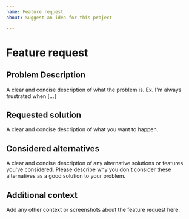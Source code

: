```yaml
---
name: Feature request
about: Suggest an idea for this project

---
```


# Feature request

## Problem Description

A clear and concise description of what the problem is. Ex. I'm always frustrated when [...]

## Requested solution

A clear and concise description of what you want to happen.

## Considered alternatives

A clear and concise description of any alternative solutions or features you've considered.
Please describe why you don't consider these alternatives as a good solution to your problem.

## Additional context

Add any other context or screenshots about the feature request here.